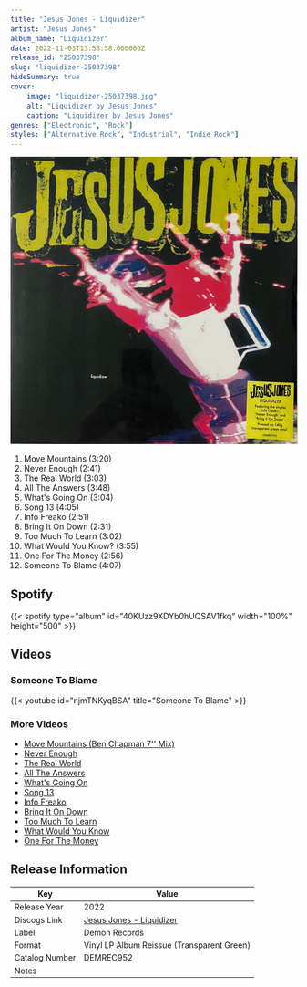 ```yaml
---
title: "Jesus Jones - Liquidizer"
artist: "Jesus Jones"
album_name: "Liquidizer"
date: 2022-11-03T13:58:38.000000Z
release_id: "25037398"
slug: "liquidizer-25037398"
hideSummary: true
cover:
    image: "liquidizer-25037398.jpg"
    alt: "Liquidizer by Jesus Jones"
    caption: "Liquidizer by Jesus Jones"
genres: ["Electronic", "Rock"]
styles: ["Alternative Rock", "Industrial", "Indie Rock"]
---
```


![Liquidizer by Jesus Jones](liquidizer-25037398.jpg)

<!-- section break -->

1. Move Mountains (3:20)
2. Never Enough (2:41)
3. The Real World (3:03)
4. All The Answers (3:48)
5. What's Going On (3:04)
6. Song 13 (4:05)
7. Info Freako (2:51)
8. Bring It On Down (2:31)
9. Too Much To Learn (3:02)
10. What Would You Know? (3:55)
11. One For The Money (2:56)
12. Someone To Blame (4:07)

<!-- section break -->


## Spotify
{{< spotify type="album" id="40KUzz9XDYb0hUQSAV1fkq" width="100%" height="500" >}}



## Videos
### Someone To Blame
{{< youtube id="njmTNKyqBSA" title="Someone To Blame" >}}<br>

### More Videos

- [Move Mountains (Ben Chapman 7'' Mix)](https://www.youtube.com/watch?v=QSASBEasFXI)
- [Never Enough](https://www.youtube.com/watch?v=3TbUIMloHlQ)
- [The Real World](https://www.youtube.com/watch?v=rs65gS-vcMo)
- [All The Answers](https://www.youtube.com/watch?v=GyNTQrFaVWM)
- [What's Going On](https://www.youtube.com/watch?v=6yrnnT_GE6M)
- [Song 13](https://www.youtube.com/watch?v=Ar0K_2wkX5Y)
- [Info Freako](https://www.youtube.com/watch?v=nxFXYO6vZ-I)
- [Bring It On Down](https://www.youtube.com/watch?v=ugCOnKCa3Fs)
- [Too Much To Learn](https://www.youtube.com/watch?v=siRYodWXb2U)
- [What Would You Know](https://www.youtube.com/watch?v=YulSlxsjpDY)
- [One For The Money](https://www.youtube.com/watch?v=JUIO1Q8a2tA)


## Release Information
|  Key           | Value                                                |
| ---------------| ---------------------------------------------------- |
| Release Year   | 2022                                   |
| Discogs Link   | [Jesus Jones - Liquidizer](https://www.discogs.com/release/25037398-Jesus-Jones-Liquidizer) |
| Label          | Demon Records |
| Format         | Vinyl LP Album Reissue (Transparent Green) |
| Catalog Number | DEMREC952 |
| Notes |    |